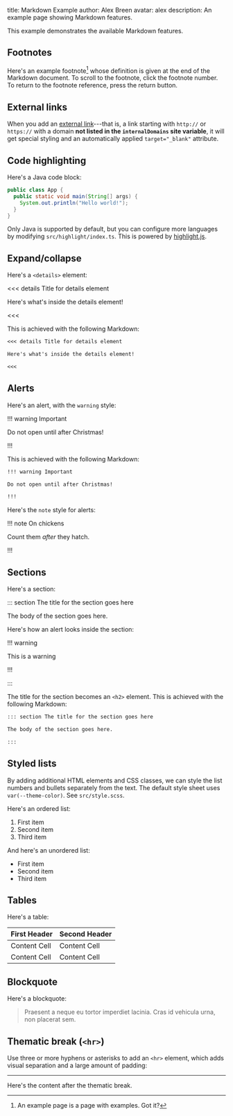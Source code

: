 title: Markdown Example
author: Alex Breen
avatar: alex
description: An example page showing Markdown features.

This example demonstrates the available Markdown features.

## Footnotes

Here's an example footnote[^1] whose definition is given at the end of the
Markdown document. To scroll to the footnote, click the footnote number. To
return to the footnote reference, press the return button.

## External links

When you add an [external link](http://google.com)---that is, a link starting
with `http://` or `https://` with a domain **not listed in the
`internalDomains` site variable**, it will get special styling and an
automatically applied `target="_blank"` attribute.

## Code highlighting

Here's a Java code block:

```java
public class App {
  public static void main(String[] args) {
    System.out.println("Hello world!");
  }
}
```

Only Java is supported by default, but you can configure more languages
by modifying `src/highlight/index.ts`. This is powered by
[highlight.js](https://highlightjs.org/).

## Expand/collapse

Here's a `<details>` element:

<<< details Title for details element

Here's what's inside the details element!

<<<

This is achieved with the following Markdown:

```markdown
<<< details Title for details element

Here's what's inside the details element!

<<<
```

## Alerts

Here's an alert, with the `warning` style:

!!! warning Important

Do not open until after Christmas!

!!!

This is achieved with the following Markdown:

```markdown
!!! warning Important

Do not open until after Christmas!

!!!
```

Here's the `note` style for alerts:

!!! note On chickens

Count them *after* they hatch.

!!!

## Sections

Here's a section:

::: section The title for the section goes here

The body of the section goes here.

Here's how an alert looks inside the section:

!!! warning

This is a warning

!!!

:::

The title for the section becomes an `<h2>` element.
This is achieved with the following Markdown:

```markdown
::: section The title for the section goes here

The body of the section goes here.

:::
```

## Styled lists

By adding additional HTML elements and CSS classes, we can style
the list numbers and bullets separately from the text. The
default style sheet uses `var(--theme-color)`. See `src/style.scss`.

Here's an ordered list:

1. First item
2. Second item
3. Third item

And here's an unordered list:

- First item
- Second item
- Third item

## Tables

Here's a table:

| First Header  | Second Header |
| ------------- | ------------- |
| Content Cell  | Content Cell  |
| Content Cell  | Content Cell  |

## Blockquote

Here's a blockquote:

> Praesent a neque eu tortor imperdiet lacinia. Cras id vehicula urna,
> non placerat sem.

## Thematic break (`<hr>`)

Use three or more hyphens or asterisks to add an `<hr>` element, which
adds visual separation and a large amount of padding:

---

Here's the content after the thematic break.


[^1]: An example page is a page with examples. Got it?
[^2]: In hac habitasse platea dictumst. Ut aliquet nisi a arcu accumsan congue.
